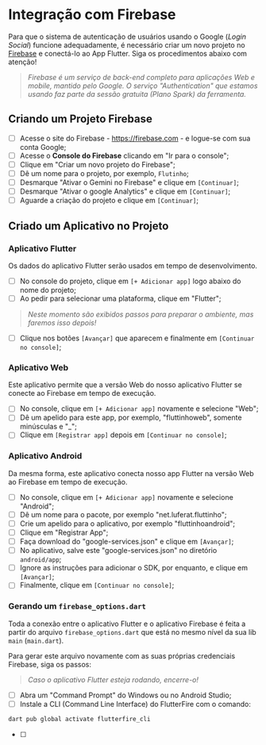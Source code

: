 # Integração com Firebase

Para que o sistema de autenticação de usuários usando o Google (_Login Social_) funcione adequadamente, é necessário criar um novo projeto no [Firebase](https://firebase.com) e conectá-lo ao App Flutter.
Siga os procedimentos abaixo com atenção!

> _Firebase é um serviço de back-end completo para aplicações Web e mobile, mantido pelo Google.
> O serviço "Authentication" que estamos usando faz parte da sessão gratuita (Plano Spark) da ferramenta._

## Criando um Projeto Firebase

 - [ ] Acesse o site do Firebase - https://firebase.com - e logue-se com sua conta Google;
 - [ ] Acesse o **Console do Firebase** clicando em "Ir para o console";
 - [ ] Clique em "Criar um novo projeto do Firebase";
 - [ ] Dê um nome para o projeto, por exemplo, `Flutinho`;
 - [ ] Desmarque "Ativar o Gemini no Firebase" e clique em `[Continuar]`;
 - [ ] Desmarque "Ativar o google Analytics" e clique em `[Continuar]`;
 - [ ] Aguarde a criação do projeto e clique em `[Continuar]`;

## Criado um Aplicativo no Projeto

###  Aplicativo Flutter

Os dados do aplicativo Flutter serão usados em tempo de desenvolvimento.

- [ ] No console do projeto, clique em `[+ Adicionar app]` logo abaixo do nome do projeto;
- [ ] Ao pedir para selecionar uma plataforma, clique em "Flutter";
> _Neste momento são exibidos passos para preparar o ambiente, mas faremos isso depois!_
- [ ] Clique nos botões `[Avançar]` que aparecem e finalmente em `[Continuar no console]`;

### Aplicativo Web

Este aplicativo permite que a versão Web do nosso aplicativo Flutter se conecte ao Firebase em tempo de execução.

- [ ] No console, clique em `[+ Adicionar app]` novamente e selecione "Web";
- [ ] Dê um apelido para este app, por exemplo, "fluttinhoweb", somente minúsculas e "_";
- [ ] Clique em `[Registrar app]` depois em `[Continuar no console]`;

### Aplicativo Android

Da mesma forma, este aplicativo conecta nosso app Flutter na versão Web ao Firebase em tempo de execução.

- [ ] No console, clique em `[+ Adicionar app]` novamente e selecione "Android";
- [ ] Dê um nome para o pacote, por exemplo "net.luferat.fluttinho";
- [ ] Crie um apelido para o aplicativo, por exemplo "fluttinhoandroid";
- [ ] Clique em "Registrar App";
- [ ] Faça download do "google-services.json" e clique em `[Avançar]`;
- [ ] No aplicativo, salve este "google-services.json" no diretório `android/app`;
- [ ] Ignore as instruções para adicionar o SDK, por enquanto, e clique em `[Avançar]`;
- [ ] Finalmente, clique em `[Continuar no console]`;

### Gerando um `firebase_options.dart`

Toda a conexão entre o aplicativo Flutter e o aplicativo Firebase é feita a partir do arquivo `firebase_options.dart` que está no mesmo nível da sua lib `main` (`main.dart`).

Para gerar este arquivo novamente com as suas próprias credenciais Firebase, siga os passos:

> _Caso o aplicativo Flutter esteja rodando, encerre-o!_

- [ ] Abra um "Command Prompt" do Windows ou no Android Studio;
- [ ] Instale a CLI (Command Line Interface) do FlutterFire com o comando:
```cmd
dart pub global activate flutterfire_cli
```
- [ ]
